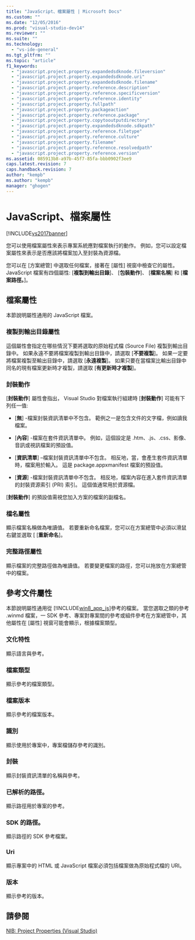 ```yaml
---
title: "JavaScript、檔案屬性 | Microsoft Docs"
ms.custom: ""
ms.date: "12/05/2016"
ms.prod: "visual-studio-dev14"
ms.reviewer: ""
ms.suite: ""
ms.technology: 
  - "vs-ide-general"
ms.tgt_pltfrm: ""
ms.topic: "article"
f1_keywords: 
  - "javascript.project.property.expandedsdknode.fileversion"
  - "javascript.project.property.expandedsdknode.uri"
  - "javascript.project.property.expandedsdknode.filename"
  - "javascript.project.property.reference.description"
  - "javascript.project.property.reference.specificversion"
  - "javascript.project.property.reference.identity"
  - "javascript.project.property.fullpath"
  - "javascript.project.property.packageaction"
  - "javascript.project.property.reference.package"
  - "javascript.project.property.copytooutputdirectory"
  - "javascript.project.property.expandedsdknode.sdkpath"
  - "javascript.project.property.reference.filetype"
  - "javascript.project.property.reference.culture"
  - "javascript.project.property.filename"
  - "javascript.project.property.reference.resolvedpath"
  - "javascript.project.property.reference.version"
ms.assetid: 085913b8-a97b-45f7-85fa-bbb0902f3ee9
caps.latest.revision: 7
caps.handback.revision: 7
author: "kempb"
ms.author: "kempb"
manager: "ghogen"
---
```

# JavaScript、檔案屬性
[!INCLUDE[vs2017banner](../../code-quality/includes/vs2017banner.md)]

您可以使用檔案屬性來表示專案系統應對檔案執行的動作。  例如，您可以設定檔案屬性來表示是否應該將檔案加入至封裝為資源檔。  
  
 您可以在 \[方案總管\] 中選取任何檔案，接著在 \[屬性\] 視窗中檢查它的屬性。  JavaScript 檔案有四個屬性: \[**複製到輸出目錄**\]、 \[**包裝動作**\]、 \[**檔案名稱**\] 和 \[**檔案路徑。**\]。  
  
## 檔案屬性  
 本節說明屬性通用的 JavaScript 檔案。  
  
### 複製到輸出目錄屬性  
 這個屬性會指定在哪些情況下要將選取的原始程式檔 \(Source File\) 複製到輸出目錄中。  如果永遠不要將檔案複製到輸出目錄中，請選取 \[**不要複製**\]。  如果一定要將檔案複製至輸出目錄中，請選取 \[**永遠複製**\]。  如果只要在當檔案比輸出目錄中同名的現有檔案更新時才複製，請選取 \[**有更新時才複製**\]。  
  
### 封裝動作  
 \[**封裝動作**\] 屬性會指出， Visual Studio 對檔案執行組建時  \[**封裝動作**\] 可能有下列任一值:  
  
-   \[**無**\] \-檔案封裝資訊清單中不包含。  範例之一是包含文件的文字檔，例如讀我檔案。  
  
-   \[**內容**\] \-檔案在套件資訊清單中。  例如，這個設定是 .htm、.js、.css、影像、音訊或視訊檔案的預設值。  
  
-   \[**資訊清單**\] –檔案封裝資訊清單中不包含。  相反地，當，會產生套件資訊清單時，檔案用於輸入。  這是 package.appxmanifest 檔案的預設值。  
  
-   \[**資源**\] \-檔案封裝資訊清單中不包含。  相反地，檔案內容在進入套件資訊清單的封裝資源索引 \(PRI\) 索引。  這個值通常用於資源檔。  
  
 \[**封裝動作**\] 的預設值需視您加入方案的檔案的副檔名。  
  
### 檔名屬性  
 顯示檔案名稱做為唯讀值。  若要重新命名檔案，您可以在方案總管中必須以滑鼠右鍵並選取 \[ \[**重新命名**\]。  
  
### 完整路徑屬性  
 顯示檔案的完整路徑做為唯讀值。  若要變更檔案的路徑，您可以拖放在方案總管中的檔案。  
  
## 參考文件屬性  
 本節說明屬性通用從 [!INCLUDE[win8_app_js](../../ide/reference/includes/win8_app_js_md.md)]參考的檔案。  當您選取之類的參考 .winmd 檔案，一 SDK 參考、專案對專案間的參考或組件參考在方案總管中，其他屬性在 \[屬性\] 視窗可能會顯示，根據檔案類型。  
  
### 文化特性  
 顯示語言與參考。  
  
### 檔案類型  
 顯示參考的檔案類型。  
  
### 檔案版本  
 顯示參考的檔案版本。  
  
### 識別  
 顯示使用於專案中，專案檔儲存參考的識別。  
  
### 封裝  
 顯示封裝資訊清單的名稱與參考。  
  
### 已解析的路徑。  
 顯示路徑用於專案的參考。  
  
### SDK 的路徑。  
 顯示路徑的 SDK 參考檔案。  
  
### Uri  
 顯示專案中的 HTML 或 JavaScript 檔案必須包括檔案做為原始程式檔的 URI。  
  
### 版本  
 顯示參考的版本。  
  
## 請參閱  
 [NIB: Project Properties \(Visual Studio\)](http://msdn.microsoft.com/zh-tw/eb4c97ed-f667-4850-98d0-6e2a4d21bbca)